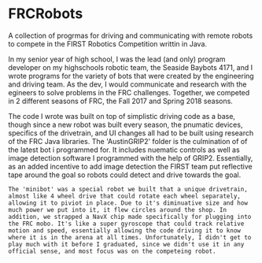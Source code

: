 # FRCRobots
A collection of progrmas for driving and communicating with remote robots to compete in the FIRST Robotics Competition writtin in Java.

  In my senior year of high school, I was the lead (and only) program developer on my highschools robotic team, the Seaside Baybots 4171, and I wrote programs for the variety of bots that were created by the engineering and driving team. As the dev, I would communicate and research with the egineers to solve problems in the FRC challenges. Together, we competed in 2 different seasons of FRC, the Fall 2017 and Spring 2018 seasons.

  The code I wrote was built on top of simplistic driving code as a base, though since a new robot was built every season, the pnumatic devices, specifics of the drivetrain, and UI changes all had to be built using research of the FRC Java libraries. The 'AustinGRIP2' folder is the culmination of of the latest bot i programmed for. It includes nuematic controls as well as image detection software I programmed with the help of GRIP2. Essentially, as an added incentive to add image detection the FIRST team put reflective tape around the goal so robots could detect and drive towards the goal.
  
    The 'minibot' was a special robot we built that a unique drivetrain, almost like 4 wheel drive that could rotate each wheel separately, allowing it to piviot in place. Due to it's diminuative size and how much power we put into it, it flew circles around the shop. In addition, we strapped a NavX chip made specifically for plugging into the FRC mobo. It's like a super gyroscope that could track relative motion and speed, essentially allowing the code driving it to know where it is in the arena at all times. Unfortunately, I didn't get to play much with it before I graduated, since we didn't use it in any official sense, and most focus was on the competeing robot.
